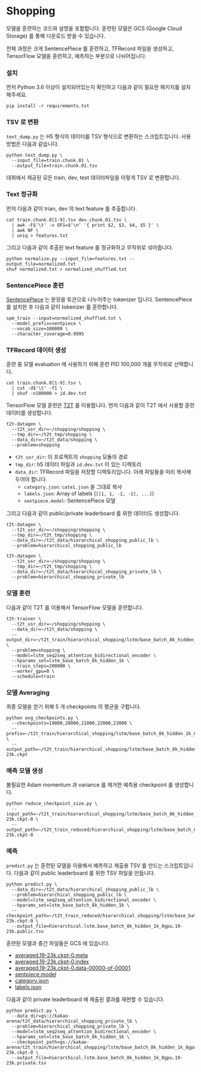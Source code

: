 # Shopping

모델을 훈련하는 코드와 설명을 포함합니다.
훈련된 모델은 GCS (Google Cloud Storage) 를 통해 다운로드 받을 수 있습니다.

전체 과정은 크게 SentencePiece 를 훈련하고, TFRecord 파일을 생성하고, TensorFlow 모델을 훈련하고, 예측하는 부분으로 나뉘어집니다.

### 설치

먼저 Python 3.6 이상이 설치되어있는지 확인하고 다음과 같이 필요한 패키지를 설치해주세요.

```
pip install -r requirements.txt
```

### TSV 로 변환

`text_dump.py` 는 H5 형식의 데이터를 TSV 형식으로 변환하는 스크립트입니다.
사용 방법은 다음과 같습니다.

```
python text_dump.py \
  --input_file=train.chunk.01 \
  --output_file=train.chunk.01.tsv
```

대회에서 제공된 모든 train, dev, test 데이터파일을 이렇게 TSV 로 변환합니다.

### Text 정규화

먼저 다음과 같이 trian, dev 의 text feature 를 추출합니다.

```
cat train.chunk.0[1-9].tsv dev.chunk.01.tsv \
  | awk -F$'\t' -v OFS=$'\n' '{ print $2, $3, $4, $5 }' \
  | awk NF \
  | uniq > features.txt
```

그리고 다음과 같이 추출된 text feature 를 정규화하고 무작위로 섞어줍니다.

```
python normalize.py --input_file=features.txt --output_file=normalized.txt
shuf normalized.txt > normalized_shuffled.txt
```

### SentencePiece 훈련

[SentencePiece](https://github.com/google/sentencepiece) 는 문장을 토큰으로 나누어주는 tokenizer 입니다.
SentencePiece 를 설치한 후 다음과 같이 tokenizer 를 훈련합니다.

```
spm_train --input=normalized_shuffled.txt \
  --model_prefix=sentpiece \
  --vocab_size=100000 \
  --character_coverage=0.9995
```

### TFRecord 데이터 생성

훈련 중 모델 evaluation 에 사용하기 위해 훈련 PID 100,000 개를 무작위로 선택합니다.

```
cat train.chunk.0[1-9].tsv \
  | cut -d$'\t' -f1 \
  | shuf -n100000 > id.dev.txt
```


TensorFlow 모델 훈련은 [T2T](https://github.com/tensorflow/tensor2tensor) 를 이용합니다.
먼저 다음과 같이 T2T 에서 사용할 훈련 데이터를 생성합니다.

```
t2t-datagen \
  --t2t_usr_dir=~/shopping/shopping \
  --tmp_dir=~/t2t_tmp/shopping \
  --data_dir=~/t2t_data/shopping \
  --problem=shopping
```

* `t2t_usr_dir`: 이 프로젝트의 `shopping` 모듈의 경로
* `tmp_dir`: h5 데이터 파일과 `id.dev.txt` 이 있는 디렉토리
* `data_dir`: TFRecord 파일을 저장할 디렉토리입니다. 아래 파일들을 미리 복사해두어야 합니다.
  * `category.json`: `cate1.json` 을 그대로 복사
  * `labels.json`: Array of labels (`[[1, 1, -1, -1], ...]`)
  * `sentpiece.model`: SentencePiece 모델

그리고 다음과 같이 public/private leaderboard 를 위한 데이터도 생성합니다.

```
t2t-datagen \
  --t2t_usr_dir=~/shopping/shopping \
  --tmp_dir=~/t2t_tmp/shopping \
  --data_dir=~/t2t_data/hierarchical_shopping_public_lb \
  --problem=hierarchical_shopping_public_lb
```

```
t2t-datagen \
  --t2t_usr_dir=~/shopping/shopping \
  --tmp_dir=~/t2t_tmp/shopping \
  --data_dir=~/t2t_data/hierarchical_shopping_private_lb \
  --problem=hierarchical_shopping_private_lb
```

### 모델 훈련

다음과 같이 T2T 를 이용해서 TensorFlow 모델을 훈련합니다.

```
t2t-trainer \
  --t2t_usr_dir=~/shopping/shopping \
  --data_dir=~/t2t_data/shopping \
  --output_dir=~/t2t_train/hierarchical_shopping/lstm/base_batch_8k_hidden_1k_8gpu \
  --problem=shopping \
  --model=lstm_seq2seq_attention_bidirectional_encoder \
  --hparams_set=lstm_base_batch_8k_hidden_1k \
  --train_steps=200000 \
  --worker_gpu=8 \
  --schedule=train
```

### 모델 Averaging

최종 모델을 얻기 위해 5 개 checkpoints 의 평균을 구합니다.

```
python avg_checkpoints.py \
  --checkpoints=19000,20000,21000,22000,23000 \
  --prefix=~/t2t_train/hierarchical_shopping/lstm/base_batch_8k_hidden_1k_8gpu/model.ckpt- \
  --output_path=~/t2t_train/hierarchical_shopping/lstm/base_batch_8k_hidden_1k_8gpu/averaged.19-23k.ckpt
```

### 예측 모델 생성

불필요한 Adam momentum 과 variance 를 제거한 예측용 checkpoint 를 생성합니다.

```
python reduce_checkpoint_size.py \
  --input_path=~/t2t_train/hierarchical_shopping/lstm/base_batch_8k_hidden_1k_8gpu/averaged.19-23k.ckpt-0 \
  --output_path=~/t2t_train_reduced/hierarchical_shopping/lstm/base_batch_8k_hidden_1k_8gpu/averaged.19-23k.ckpt-0
```


### 예측

`predict.py` 는 훈련된 모델을 이용해서 예측하고 제출용 TSV 를 만드는 스크립트입니다.
다음과 같이 public leaderboard 를 위한 TSV 파일을 만듭니다.

```
python predict.py \
  --data_dir=~/t2t_data/hierarchical_shopping_public_lb \
  --problem=hierarchical_shopping_public_lb \
  --model=lstm_seq2seq_attention_bidirectional_encoder \
  --hparams_set=lstm_base_batch_8k_hidden_1k \
  --checkpoint_path=~/t2t_train_reduced/hierarchical_shopping/lstm/base_batch_8k_hidden_1k_8gpu/averaged.19-23k.ckpt-0 \
  --output_file=hierarchical.lstm.base_batch_8k_hidden_1k_8gpu.19-23k.public.tsv
```

훈련된 모델과 중간 파일들은 GCS 에 있습니다.

* [averaged.19-23k.ckpt-0.meta](https://storage.googleapis.com/kakao-arena/t2t_train/hierarchical_shopping/lstm/base_batch_8k_hidden_1k_8gpu/averaged.19-23k.ckpt-0.meta)
* [averaged.19-23k.ckpt-0.index](https://storage.googleapis.com/kakao-arena/t2t_train/hierarchical_shopping/lstm/base_batch_8k_hidden_1k_8gpu/averaged.19-23k.ckpt-0.index)
* [averaged.19-23k.ckpt-0.data-00000-of-00001](https://storage.googleapis.com/kakao-arena/t2t_train/hierarchical_shopping/lstm/base_batch_8k_hidden_1k_8gpu/averaged.19-23k.ckpt-0.data-00000-of-00001)
* [sentpiece.model](https://storage.googleapis.com/kakao-arena/t2t_data/hierarchical_shopping_private_lb/sentpiece.model)
* [category.json](https://storage.googleapis.com/kakao-arena/t2t_data/hierarchical_shopping_private_lb/category.json)
* [labels.json](https://storage.googleapis.com/kakao-arena/t2t_data/hierarchical_shopping_private_lb/labels.json)

다음과 같이 private leaderboard 에 제출된 결과를 재현할 수 있습니다.

```
python predict.py \
  --data_dir=gs://kakao-arena/t2t_data/hierarchical_shopping_private_lb \
  --problem=hierarchical_shopping_private_lb \
  --model=lstm_seq2seq_attention_bidirectional_encoder \
  --hparams_set=lstm_base_batch_8k_hidden_1k \
  --checkpoint_path=gs://kakao-arena/t2t_train/hierarchical_shopping/lstm/base_batch_8k_hidden_1k_8gpu/averaged.19-23k.ckpt-0 \
  --output_file=hierarchical.lstm.base_batch_8k_hidden_1k_8gpu.19-23k.private.tsv
```
